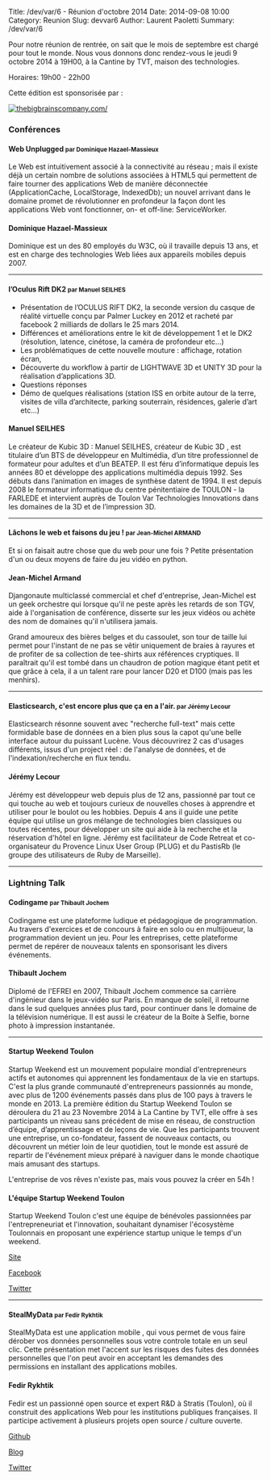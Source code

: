 Title: /dev/var/6 - Réunion d'octobre 2014
Date: 2014-09-08 10:00
Category: Reunion
Slug: devvar6
Author: Laurent Paoletti
Summary: /dev/var/6


Pour notre réunion de rentrée, on sait que le mois de septembre est chargé pour tout le monde.
Nous vous donnons donc rendez-vous le jeudi 9 octobre 2014 à 19H00, à la Cantine by TVT, maison des technologies.

Horaires: 19h00 - 22h00


Cette édition est sponsorisée par :

[![thebigbrainscompany.com/](/images/devvar6/logo-tbbc.png)](http://thebigbrainscompany.com/)


### Conférences

#### Web Unplugged <small>par Dominique Hazael-Massieux</small>

Le Web est intuitivement associé à la connectivité au
réseau ; mais il existe déjà un certain nombre de solutions associées à
HTML5 qui permettent de faire tourner des applications Web de manière
déconnectée (ApplicationCache, LocalStorage, IndexedDb); un nouvel
arrivant dans le domaine promet de révolutionner en profondeur la façon
dont les applications Web vont fonctionner, on- et off-line:
ServiceWorker.

<h4 class='subheader'>Dominique Hazael-Massieux</h4>
Dominique est un des 80 employés du W3C, où
il travaille depuis 13 ans, et est en charge des technologies Web liées
aux appareils mobiles depuis 2007.

<hr>

#### l’Oculus Rift DK2  <small>par Manuel SEILHES</small>


- Présentation de l’OCULUS RIFT DK2, la seconde version du casque de réalité virtuelle conçu par Palmer Luckey en 2012 et racheté par facebook 2 milliards de dollars le 25 mars 2014.
- Différences et améliorations entre le kit de développement 1 et le DK2 (résolution, latence, cinétose, la caméra de profondeur etc...)
- Les problématiques de cette nouvelle mouture : affichage, rotation écran,
- Découverte du workflow à partir de LIGHTWAVE 3D et UNITY 3D pour la réalisation d’applications 3D.
- Questions réponses
- Démo de quelques réalisations (station ISS en orbite autour de la terre, visites de villa d’architecte, parking souterrain, résidences, galerie d’art etc...)

<h4 class='subheader'>Manuel SEILHES</h4>

Le créateur de Kubic 3D :
Manuel SEILHES, créateur de Kubic 3D , est titulaire d’un BTS de développeur en Multimédia, d’un titre professionnel de formateur pour adultes et d’un BEATEP. Il est féru d’informatique depuis les années 80 et développe des applications multimédia depuis 1992. Ses débuts dans l’animation en images de synthèse datent de 1994.
Il est depuis 2008 le formateur informatique du centre pénitentiaire de TOULON - la FARLEDE et intervient auprès de Toulon Var Technologies Innovations dans les domaines de la 3D et de l’impression 3D.

<hr>

#### Lâchons le web et faisons du jeu ! <small> par Jean-Michel ARMAND</small>

Et si on faisait autre chose que du web pour une fois ? Petite présentation d'un ou deux moyens de faire du jeu vidéo en python.

<h4 class='subheader'>Jean-Michel Armand</h4>

Djangonaute multiclassé commercial et chef d'entreprise, Jean-Michel est un geek orchestre qui lorsque qu'il ne peste après les retards de son TGV, aide à l'organisation de conférence, disserte sur les jeux vidéos ou achète des nom de domaines qu'il n'utilisera jamais.

Grand amoureux des bières belges et du cassoulet, son tour de taille lui permet pour l'instant de ne pas se vêtir uniquement de braies
à rayures et de profiter de sa collection de tee-shirts aux références cryptiques. Il paraîtrait qu'il est tombé dans un chaudron de potion magique étant petit et que grâce à cela, il a un talent rare pour lancer D20 et D100 (mais pas les menhirs).

<hr>

#### Elasticsearch, c'est encore plus que ça en a l'air. <small> par  Jérémy Lecour</small>

Elasticsearch résonne souvent avec "recherche full-text" mais cette formidable base de données en a bien plus sous la capot qu'une belle interface autour du puissant Lucène. Vous découvrirez 2 cas d'usages différents, issus d'un project réel : de l'analyse de données,
et de l'indexation/recherche en flux tendu.

<h4 class='subheader'>Jérémy Lecour</h4>

Jérémy est développeur web depuis plus de 12 ans, passionné par tout ce qui touche au web et toujours curieux de nouvelles choses à apprendre et utiliser pour le boulot ou les hobbies. Depuis 4 ans il guide une petite équipe qui utilise un gros mélange de technologies bien classiques ou toutes récentes, pour développer un site qui aide à la recherche et la réservation d'hôtel en ligne. Jérémy est facilitateur de Code Retreat et co-organisateur du Provence Linux User Group (PLUG) et du PastisRb (le groupe des utilisateurs de Ruby de Marseille).

<hr>

### Lightning Talk

#### Codingame <small> par Thibault Jochem</small>

Codingame est une plateforme ludique et pédagogique de programmation. Au travers d'exercices et de concours à faire en solo ou en multijoueur,
la programmation devient un jeu.
Pour les entreprises, cette plateforme permet de repérer de nouveaux talents en sponsorisant les divers événements.

<h4 class='subheader'>Thibault Jochem</h4>

Diplomé de l'EFREI en 2007, Thibault Jochem commence sa carrière d'ingénieur dans le jeux-vidéo sur Paris.
En manque de soleil, il retourne dans le sud quelques années plus tard, pour continuer dans le domaine de la télévision numérique.
Il est aussi le créateur de la Boite à Selfie, borne photo à impression instantanée.

<hr>

#### Startup Weekend Toulon


Startup Weekend est un mouvement populaire mondial d'entrepreneurs actifs et autonomes qui apprennent les fondamentaux de la vie en startups. C'est la plus grande communauté d'entrepreneurs passionnés au monde, avec plus de 1200 événements passés dans plus de 100 pays à travers le monde en 2013.
La première édition du Startup Weekend Toulon se déroulera du 21 au 23 Novembre 2014 à La Cantine by TVT, elle offre à ses participants un niveau sans précédent de mise en réseau, de construction d’équipe, d’apprentissage et de leçons de vie.
Que les participants trouvent une entreprise, un co-fondateur, fassent de nouveaux contacts, ou découvrent un métier loin de leur quotidien, tout le monde est assuré de repartir de l'événement mieux préparé à naviguer dans le monde chaotique mais amusant des startups.

L'entreprise de vos rêves n'existe pas, mais vous pouvez la créer en 54h !


<h4 class='subheader'>L'équipe Startup Weekend Toulon</h4>

Startup Weekend Toulon c'est une équipe de bénévoles passionnées par l'entrepreneuriat et l'innovation, souhaitant dynamiser l'écosystème Toulonnais en proposant une expérience startup unique le temps d'un weekend.

[Site](http://www.swtln.fr)

[Facebook](http:/www.facebook.com/StartupWeekendToulon)

[Twitter](http://www.twitter.com/swtoulon)

<hr>

#### StealMyData <small> par Fedir Rykhtik</small>

StealMyData est une application mobile , qui
vous permet de vous faire dérober vos données personnelles sous votre
controle totale en un seul clic. Cette présentation met l'accent
sur les risques des fuites des données personnelles que l'on peut avoir
en acceptant les demandes des permissions en installant des applications mobiles.

<h4 class='subheader'>Fedir Rykhtik</h4>

Fedir est un passionné open source et expert R&D à Stratis
(Toulon), où il construit des applications Web pour les
institutions publiques françaises. Il participe activement à plusieurs
projets open source / culture ouverte.

[Github](http://github.com/fedir)

[Blog](http://fedir.github.io)

[Twitter](http://twitter.com/FedirFr)